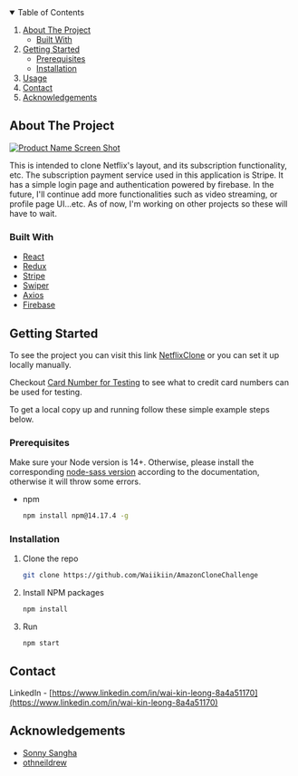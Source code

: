 <!-- TABLE OF CONTENTS -->
<details open="open">
  <summary>Table of Contents</summary>
  <ol>
    <li>
      <a href="#about-the-project">About The Project</a>
      <ul>
        <li><a href="#built-with">Built With</a></li>
      </ul>
    </li>
    <li>
      <a href="#getting-started">Getting Started</a>
      <ul>
        <li><a href="#prerequisites">Prerequisites</a></li>
        <li><a href="#installation">Installation</a></li>
      </ul>
    </li>
    <li><a href="#usage">Usage</a></li>
    <li><a href="#contact">Contact</a></li>
    <li><a href="#acknowledgements">Acknowledgements</a></li>
  </ol>
</details>



<!-- ABOUT THE PROJECT -->
## About The Project

[![Product Name Screen Shot][product-screenshot]](Product)

This is intended to clone Netflix's layout, and its subscription functionality, etc. The subscription payment service used in this application is Stripe. It has a simple login page and authentication powered by firebase. In the future, I'll continue add more functionalities such as video streaming, or profile page UI...etc. As of now, I'm working on other projects so these will have to wait.

### Built With
* [React](https://reactjs.org/)
* [Redux](https://redux.js.org/)
* [Stripe](https://stripe.com/en-ca)
* [Swiper](https://moment.github.io/luxon/#/)
* [Axios](https://axios-http.com/)
* [Firebase](https://firebase.google.com/)

<!-- GETTING STARTED -->
## Getting Started
To see the project you can visit this link [NetflixClone](https://netflix-clone-072021.web.app/) or you can set it up locally manually.

Checkout [Card Number for Testing](https://stripe.com/docs/testing) to see what to credit card numbers can be used for testing.

To get a local copy up and running follow these simple example steps below.

### Prerequisites
Make sure your Node version is 14+. Otherwise, please install the corresponding [node-sass version](https://www.npmjs.com/package/node-sass) according to the documentation, otherwise it will throw some errors.

* npm
  ```sh
  npm install npm@14.17.4 -g
  ```

### Installation

1. Clone the repo
   ```sh
   git clone https://github.com/Waiikiin/AmazonCloneChallenge
   ```
2. Install NPM packages
   ```sh
   npm install
   ```
3. Run
    ```JS
    npm start
    ```

<!-- CONTACT -->
## Contact

LinkedIn - [https://www.linkedin.com/in/wai-kin-leong-8a4a51170](https://www.linkedin.com/in/wai-kin-leong-8a4a51170) 

<!-- ACKNOWLEDGEMENTS -->
## Acknowledgements
* [Sonny Sangha](https://www.youtube.com/user/ssangha32)
* [othneildrew](https://github.com/othneildrew/Best-README-Template)

<!-- MARKDOWN LINKS & IMAGES -->
[product-screenshot]: images/NetflixCloneAnimation.gif
